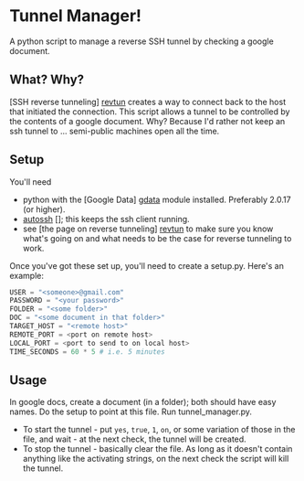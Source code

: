 # Tunnel Manager!
A python script to manage a reverse SSH tunnel by checking a google document.

## What? Why?
[SSH reverse tunneling] [revtun] creates a way to connect back to the host that
initiated the connection. This script allows a tunnel to be controlled by the
contents of a google document. Why? Because I'd rather not keep an ssh tunnel
to ... semi-public machines open all the time.

## Setup
You'll need
* python with the [Google Data] [gdata] module installed. Preferably 2.0.17 (or higher).
* [autossh] []; this keeps the ssh client running.
* see [the page on reverse tunneling] [revtun] to make sure you know what's going on and what needs to be
  the case for reverse tunneling to work.

Once you've got these set up, you'll need to create a setup.py. Here's an example:
```python 
USER = "<someone>@gmail.com"
PASSWORD = "<your password>"
FOLDER = "<some folder>"
DOC = "<some document in that folder>"
TARGET_HOST = "<remote host>"
REMOTE_PORT = <port on remote host>
LOCAL_PORT = <port to send to on local host>
TIME_SECONDS = 60 * 5 # i.e. 5 minutes
```

## Usage
In google docs, create a document (in a folder); both should have easy names.
Do the setup to point at this file. Run tunnel_manager.py.
* To start the tunnel - put `yes`, `true`, `1`, `on`, or some variation of those in the
  file, and wait - at the next check, the tunnel will be created.
* To stop the tunnel - basically clear the file. As long as it doesn't contain
  anything like the activating strings, on the next check the script will kill
  the tunnel.

[revtun]: http://en.gentoo-wiki.com/wiki/Reverse_Tunneling (Reverse Tunneling)
[autossh]: http://www.harding.motd.ca/autossh/ (Autossh)
[gdata]: https://code.google.com/p/gdata-python-client/ (gdata-python-client)

